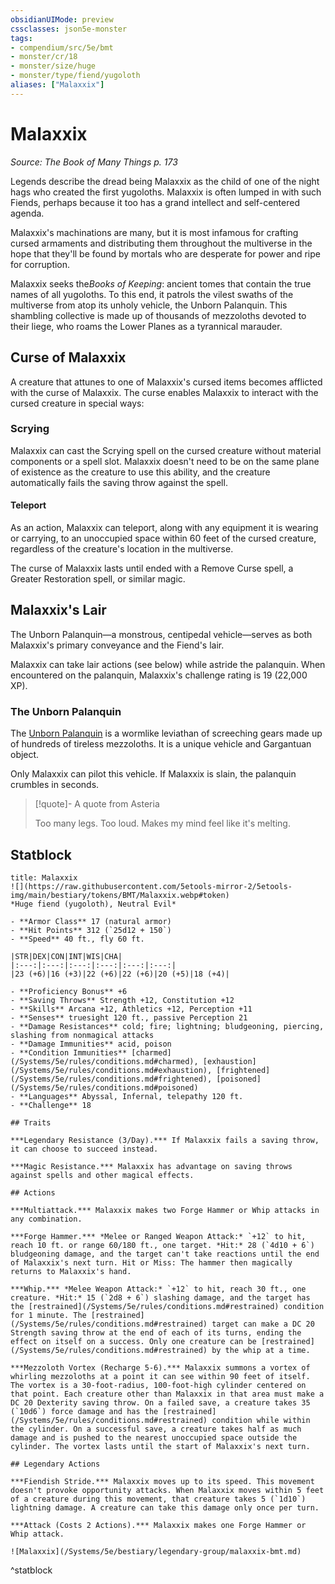 ```yaml
---
obsidianUIMode: preview
cssclasses: json5e-monster
tags:
- compendium/src/5e/bmt
- monster/cr/18
- monster/size/huge
- monster/type/fiend/yugoloth
aliases: ["Malaxxix"]
---
```

# Malaxxix
*Source: The Book of Many Things p. 173*  

Legends describe the dread being Malaxxix as the child of one of the night hags who created the first yugoloths. Malaxxix is often lumped in with such Fiends, perhaps because it too has a grand intellect and self-centered agenda.

Malaxxix's machinations are many, but it is most infamous for crafting cursed armaments and distributing them throughout the multiverse in the hope that they'll be found by mortals who are desperate for power and ripe for corruption.

Malaxxix seeks the*Books of Keeping*: ancient tomes that contain the true names of all yugoloths. To this end, it patrols the vilest swaths of the multiverse from atop its unholy vehicle, the Unborn Palanquin. This shambling collective is made up of thousands of mezzoloths devoted to their liege, who roams the Lower Planes as a tyrannical marauder.

## Curse of Malaxxix

A creature that attunes to one of Malaxxix's cursed items becomes afflicted with the curse of Malaxxix. The curse enables Malaxxix to interact with the cursed creature in special ways:

### Scrying

Malaxxix can cast the Scrying spell on the cursed creature without material components or a spell slot. Malaxxix doesn't need to be on the same plane of existence as the creature to use this ability, and the creature automatically fails the saving throw against the spell.

#### Teleport

As an action, Malaxxix can teleport, along with any equipment it is wearing or carrying, to an unoccupied space within 60 feet of the cursed creature, regardless of the creature's location in the multiverse.

The curse of Malaxxix lasts until ended with a Remove Curse spell, a Greater Restoration spell, or similar magic.

## Malaxxix's Lair

The Unborn Palanquin—a monstrous, centipedal vehicle—serves as both Malaxxix's primary conveyance and the Fiend's lair.

Malaxxix can take lair actions (see below) while astride the palanquin. When encountered on the palanquin, Malaxxix's challenge rating is 19 (22,000 XP).

### The Unborn Palanquin

The [Unborn Palanquin](/Systems/5e/objects/unborn-palanquin-bmt.md) is a wormlike leviathan of screeching gears made up of hundreds of tireless mezzoloths. It is a unique vehicle and Gargantuan object.

Only Malaxxix can pilot this vehicle. If Malaxxix is slain, the palanquin crumbles in seconds.

> [!quote]- A quote from Asteria  
> 
> Too many legs. Too loud. Makes my mind feel like it's melting.


## Statblock

```ad-statblock
title: Malaxxix
![](https://raw.githubusercontent.com/5etools-mirror-2/5etools-img/main/bestiary/tokens/BMT/Malaxxix.webp#token)
*Huge fiend (yugoloth), Neutral Evil*

- **Armor Class** 17 (natural armor)
- **Hit Points** 312 (`25d12 + 150`)
- **Speed** 40 ft., fly 60 ft.

|STR|DEX|CON|INT|WIS|CHA|
|:---:|:---:|:---:|:---:|:---:|:---:|
|23 (+6)|16 (+3)|22 (+6)|22 (+6)|20 (+5)|18 (+4)|

- **Proficiency Bonus** +6
- **Saving Throws** Strength +12, Constitution +12
- **Skills** Arcana +12, Athletics +12, Perception +11
- **Senses** truesight 120 ft., passive Perception 21
- **Damage Resistances** cold; fire; lightning; bludgeoning, piercing, slashing from nonmagical attacks
- **Damage Immunities** acid, poison
- **Condition Immunities** [charmed](/Systems/5e/rules/conditions.md#charmed), [exhaustion](/Systems/5e/rules/conditions.md#exhaustion), [frightened](/Systems/5e/rules/conditions.md#frightened), [poisoned](/Systems/5e/rules/conditions.md#poisoned)
- **Languages** Abyssal, Infernal, telepathy 120 ft.
- **Challenge** 18

## Traits

***Legendary Resistance (3/Day).*** If Malaxxix fails a saving throw, it can choose to succeed instead.

***Magic Resistance.*** Malaxxix has advantage on saving throws against spells and other magical effects.

## Actions

***Multiattack.*** Malaxxix makes two Forge Hammer or Whip attacks in any combination.

***Forge Hammer.*** *Melee or Ranged Weapon Attack:* `+12` to hit, reach 10 ft. or range 60/180 ft., one target. *Hit:* 28 (`4d10 + 6`) bludgeoning damage, and the target can't take reactions until the end of Malaxxix's next turn. Hit or Miss: The hammer then magically returns to Malaxxix's hand.

***Whip.*** *Melee Weapon Attack:* `+12` to hit, reach 30 ft., one creature. *Hit:* 15 (`2d8 + 6`) slashing damage, and the target has the [restrained](/Systems/5e/rules/conditions.md#restrained) condition for 1 minute. The [restrained](/Systems/5e/rules/conditions.md#restrained) target can make a DC 20 Strength saving throw at the end of each of its turns, ending the effect on itself on a success. Only one creature can be [restrained](/Systems/5e/rules/conditions.md#restrained) by the whip at a time.

***Mezzoloth Vortex (Recharge 5-6).*** Malaxxix summons a vortex of whirling mezzoloths at a point it can see within 90 feet of itself. The vortex is a 30-foot-radius, 100-foot-high cylinder centered on that point. Each creature other than Malaxxix in that area must make a DC 20 Dexterity saving throw. On a failed save, a creature takes 35 (`10d6`) force damage and has the [restrained](/Systems/5e/rules/conditions.md#restrained) condition while within the cylinder. On a successful save, a creature takes half as much damage and is pushed to the nearest unoccupied space outside the cylinder. The vortex lasts until the start of Malaxxix's next turn.

## Legendary Actions

***Fiendish Stride.*** Malaxxix moves up to its speed. This movement doesn't provoke opportunity attacks. When Malaxxix moves within 5 feet of a creature during this movement, that creature takes 5 (`1d10`) lightning damage. A creature can take this damage only once per turn.

***Attack (Costs 2 Actions).*** Malaxxix makes one Forge Hammer or Whip attack.

![Malaxxix](/Systems/5e/bestiary/legendary-group/malaxxix-bmt.md)
```
^statblock